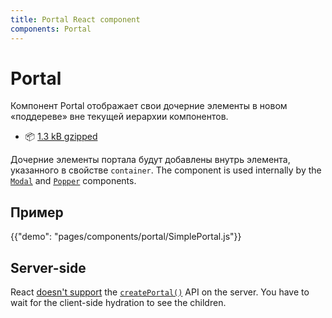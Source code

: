 ```yaml
---
title: Portal React component
components: Portal
---
```


# Portal

<p class="description">Компонент Portal отображает свои дочерние элементы в новом «поддереве» вне текущей иерархии компонентов.</p>

- 📦 [1.3 kB gzipped](/size-snapshot)

Дочерние элементы портала будут добавлены внутрь элемента, указанного в свойстве `container`. The component is used internally by the [`Modal`](/components/modal/) and [`Popper`](/components/popper/) components.

## Пример

{{"demo": "pages/components/portal/SimplePortal.js"}}

## Server-side

React [doesn't support](https://github.com/facebook/react/issues/13097) the [`createPortal()`](https://reactjs.org/docs/portals.html) API on the server. You have to wait for the client-side hydration to see the children.